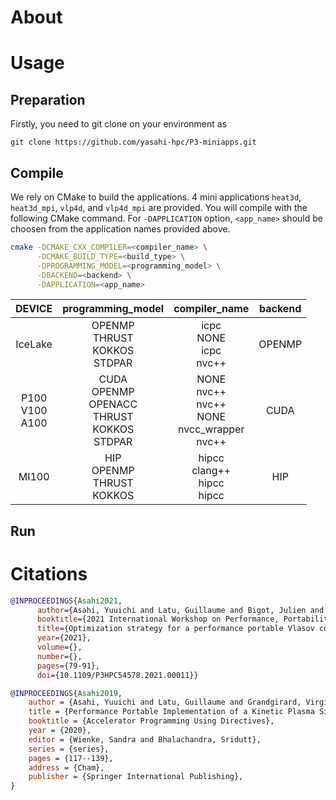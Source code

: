 # About


# Usage
## Preparation
Firstly, you need to git clone on your environment as
```
git clone https://github.com/yasahi-hpc/P3-miniapps.git
```

## Compile
We rely on CMake to build the applications. 4 mini applications `heat3d`, `heat3d_mpi`, `vlp4d`, and `vlp4d_mpi` are provided. You will compile with the following CMake command. For `-DAPPLICATION` option, `<app_name>` should be choosen from the application names provided above.
```bash
cmake -DCMAKE_CXX_COMPILER=<compiler_name> \
      -DCMAKE_BUILD_TYPE=<build_type> \
      -DPROGRAMMING_MODEL=<programming_model> \
      -DBACKEND=<backend> \
      -DAPPLICATION=<app_name>
```

|  DEVICE |  programming_model  |  compiler_name  | backend  | 
| :-: | :-: | :-: | :-: |
|  IceLake  | OPENMP <br> THRUST <br> KOKKOS <br> STDPAR  | icpc <br> NONE <br> icpc <br> nvc++ | OPENMP | 
|  P100 <br> V100 <br> A100 | CUDA <br> OPENMP <br> OPENACC <br> THRUST <br> KOKKOS <br> STDPAR | NONE <br> nvc++ <br> nvc++ <br> NONE <br> nvcc_wrapper <br> nvc++ | CUDA |
|  MI100 | HIP <br> OPENMP <br> THRUST <br> KOKKOS | hipcc <br> clang++ <br> hipcc <br> hipcc | HIP |

## Run


# Citations
```bibtex
@INPROCEEDINGS{Asahi2021, 
      author={Asahi, Yuuichi and Latu, Guillaume and Bigot, Julien and Grandgirard, Virginie},
      booktitle={2021 International Workshop on Performance, Portability and Productivity in HPC (P3HPC)},
      title={Optimization strategy for a performance portable Vlasov code},
      year={2021},
      volume={},
      number={},
      pages={79-91},
      doi={10.1109/P3HPC54578.2021.00011}}
```

```bibtex
@INPROCEEDINGS{Asahi2019,
    author = {Asahi, Yuuichi and Latu, Guillaume and Grandgirard, Virginie and Bigot, Julien}, 
    title = {Performance Portable Implementation of a Kinetic Plasma Simulation Mini-App}, 
    booktitle = {Accelerator Programming Using Directives}, 
    year = {2020},
    editor = {Wienke, Sandra and Bhalachandra, Sridutt}, 
    series = {series},
    pages = {117--139},
    address = {Cham},
    publisher = {Springer International Publishing}, 
}
```
